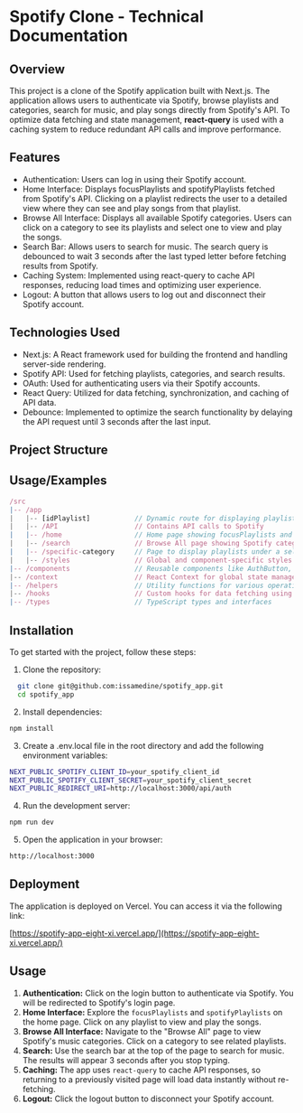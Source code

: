 # Spotify Clone - Technical Documentation

## Overview

This project is a clone of the Spotify application built with Next.js. The application allows users to authenticate via Spotify, browse playlists and categories, search for music, and play songs directly from Spotify's API. To optimize data fetching and state management, **react-query** is used with a caching system to reduce redundant API calls and improve performance.

## Features

- Authentication: Users can log in using their Spotify account.
- Home Interface: Displays focusPlaylists and spotifyPlaylists fetched from Spotify's API. Clicking on a playlist redirects the user to a detailed view where they can see and play songs from that playlist.
- Browse All Interface: Displays all available Spotify categories. Users can click on a category to see its playlists and select one to view and play the songs.
- Search Bar: Allows users to search for music. The search query is debounced to wait 3 seconds after the last typed letter before fetching results from Spotify.
- Caching System: Implemented using react-query to cache API responses, reducing load times and optimizing user experience.
- Logout: A button that allows users to log out and disconnect their Spotify account.

## Technologies Used

- Next.js: A React framework used for building the frontend and handling server-side rendering.
- Spotify API: Used for fetching playlists, categories, and search results.
- OAuth: Used for authenticating users via their Spotify accounts.
- React Query: Utilized for data fetching, synchronization, and caching of API data.
- Debounce: Implemented to optimize the search functionality by delaying the API request until 3 seconds after the last input.

## Project Structure

## Usage/Examples

```javascript
/src
|-- /app
|   |-- [idPlaylist]           // Dynamic route for displaying playlist details and songs
|   |-- /API                   // Contains API calls to Spotify
|   |-- /home                  // Home page showing focusPlaylists and spotifyPlaylists
|   |-- /search                // Browse All page showing Spotify categories
|   |-- /specific-category     // Page to display playlists under a selected category
|   |-- /styles                // Global and component-specific styles
|-- /components                // Reusable components like AuthButton, Header, PlaylistCard
|-- /context                   // React Context for global state management
|-- /helpers                   // Utility functions for various operations
|-- /hooks                     // Custom hooks for data fetching using react-query
|-- /types                     // TypeScript types and interfaces

```

## Installation

To get started with the project, follow these steps:

1. Clone the repository:

```bash
  git clone git@github.com:issamedine/spotify_app.git
  cd spotify_app
```

2. Install dependencies:

```bash
npm install
```

3. Create a .env.local file in the root directory and add the following environment variables:

```bash
NEXT_PUBLIC_SPOTIFY_CLIENT_ID=your_spotify_client_id
NEXT_PUBLIC_SPOTIFY_CLIENT_SECRET=your_spotify_client_secret
NEXT_PUBLIC_REDIRECT_URI=http://localhost:3000/api/auth
```

4. Run the development server:

```bash
npm run dev
```

5. Open the application in your browser:

```bash
http://localhost:3000
```

## Deployment

The application is deployed on Vercel. You can access it via the following link:

[https://spotify-app-eight-xi.vercel.app/](https://spotify-app-eight-xi.vercel.app/)

## Usage

1. **Authentication:** Click on the login button to authenticate via Spotify. You will be redirected to Spotify's login page.
2. **Home Interface:** Explore the `focusPlaylists` and `spotifyPlaylists` on the home page. Click on any playlist to view and play the songs.
3. **Browse All Interface:** Navigate to the "Browse All" page to view Spotify's music categories. Click on a category to see related playlists.
4. **Search:** Use the search bar at the top of the page to search for music. The results will appear 3 seconds after you stop typing.
5. **Caching:** The app uses `react-query` to cache API responses, so returning to a previously visited page will load data instantly without re-fetching.
6. **Logout:** Click the logout button to disconnect your Spotify account.
